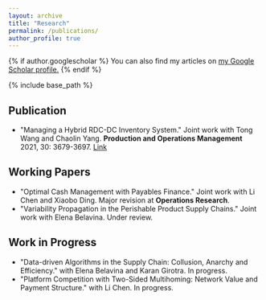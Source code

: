```yaml
---
layout: archive
title: "Research"
permalink: /publications/
author_profile: true
---
```



{% if author.googlescholar %}
  You can also find my articles on <u><a href="{{author.googlescholar}}">my Google Scholar profile</a>.</u>
{% endif %}

{% include base_path %}

## Publication
* "Managing a Hybrid RDC-DC Inventory System." Joint work with Tong Wang and Chaolin Yang. **Production and Operations Management** 2021, 30: 3679-3697. [Link](https://onlinelibrary.wiley.com/doi/abs/10.1111/poms.13458)

## Working Papers
* "Optimal Cash Management with Payables Finance." Joint work with Li Chen and Xiaobo Ding. Major revision at **Operations Research**.
* "Variability Propagation in the Perishable Product Supply Chains." Joint work with Elena Belavina. Under review.

## Work in Progress
* "Data-driven Algorithms in the Supply Chain: Collusion, Anarchy and Efficiency." with Elena Belavina and Karan Girotra. In progress.
* "Platform Competition with Two-Sided Multihoming: Network Value and Payment Structure." with Li Chen. In progress.

